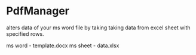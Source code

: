 # PdfManager

alters data of your ms word file by taking taking data from excel sheet with specified rows.

ms word - template.docx
ms sheet - data.xlsx
